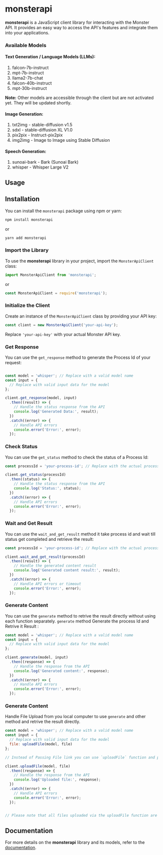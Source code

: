 


# monsterapi

**monsterapi** is a JavaScript client library for interacting with the Monster API. It provides an easy way to access the API's features and integrate them into your applications.



### Available Models

#### Text Generation / Language Models (LLMs):

1. falcon-7b-instruct
2. mpt-7b-instruct
3. llama2-7b-chat
4. falcon-40b-instruct
5. mpt-30b-instruct

**Note:** Other models are accessible through the client but are not activated yet. They will be updated shortly.

#### Image Generation:

1. txt2img - stable-diffusion v1.5
2. sdxl - stable-diffusion XL V1.0
3. pix2pix - Instruct-pix2pix
4. img2img - Image to Image using Stable Diffusion

#### Speech Generation:

1. sunoai-bark - Bark (Sunoai Bark)
2. whisper - Whisper Large V2

## Usage

## Installation

You can install the `monsterapi` package using npm or yarn:

```bash
npm install monsterapi
```

or

```bash
yarn add monsterapi
```

### Import the Library

To use the **monsterapi** library in your project, import the `MonsterApiClient` class:

```javascript
import MonsterApiClient from 'monsterapi';
```
or

```javascript
const MonsterApiClient = require('monsterapi');
```
### Initialize the Client

Create an instance of the `MonsterApiClient` class by providing your API key:

```javascript
const client = new MonsterApiClient('your-api-key');
```

Replace `'your-api-key'` with your actual Monster API key.

### Get Response

You can use the `get_response` method to generate the Process Id of your request:

```javascript

const model = 'whisper'; // Replace with a valid model name
const input = {
  // Replace with valid input data for the model
};

client.get_response(model, input)
  .then((result) => {
    // Handle the status response from the API
    console.log('Generated Data:', result);
  })
  .catch((error) => {
    // Handle API errors
    console.error('Error:', error);
  });
```

### Check Status

You can use the `get_status` method to check the status of a Process Id:

```javascript
const processId = 'your-process-id'; // Replace with the actual process ID

client.get_status(processId)
  .then((status) => {
    // Handle the status response from the API
    console.log('Status:', status);
  })
  .catch((error) => {
    // Handle API errors
    console.error('Error:', error);
  });
```

### Wait and Get Result

You can use the `wait_and_get_result` method it take process id and wait till status get completed and retrieve the result:

```javascript
const processId = 'your-process-id'; // Replace with the actual process ID

client.wait_and_get_result(processId)
  .then((result) => {
    // Handle the generated content result
    console.log('Generated content result:', result);
  })
  .catch((error) => {
    // Handle API errors or timeout
    console.error('Error:', error);
  });
```
### Generate Content

You can use the `generate` method to retrive the result directly without using each function separately. `generate` method Generate the process Id and Retrive it Result :

```javascript
const model = 'whisper'; // Replace with a valid model name
const input = {
  // Replace with valid input data for the model
};

client.generate(model, input)
  .then((response) => {
    // Handle the response from the API
    console.log('Generated content:', response);
  })
  .catch((error) => {
    // Handle API errors
    console.error('Error:', error);
  });
```

### Generate Content

Handle File Upload from you local computer to use `generate` and other method and retrive the result directly.

```javascript
const model = 'whisper'; // Replace with a valid model name
const input = {
  // Replace with valid input data for the model
  file: uploadFile(model, file)
};

// Instead of Passing File link you can use `uploadFile` function and pass `model` and `file` in it. it will automatically upload file and replace it with link. 

client.uploadFile(model, file)
  .then((response) => {
    // Handle the response from the API
    console.log('Uploaded file:', response);
  })
  .catch((error) => {
    // Handle API errors
    console.error('Error:', error);
  });
  

// Please note that all files uploaded via the uploadFile function are automatically removed from the database for privacy and security purposes.

```

## Documentation

For more details on the **monsterapi** library and its models, refer to the [documentation](https://developer.monsterapi.ai/reference/getting-started-1).



